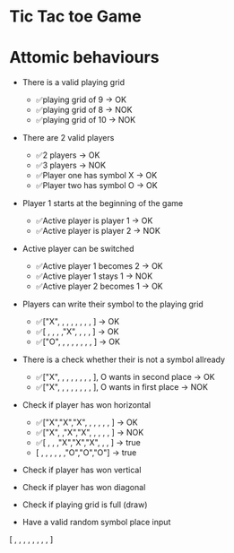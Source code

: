 # Tic Tac toe Game

# Attomic behaviours

- There is a valid playing grid
    - ✅playing grid of 9 -> OK
    - ✅playing grid of 8 -> NOK
    - ✅playing grid of 10 -> NOK

- There are 2 valid players
    - ✅2 players -> OK
    - ✅3 players -> NOK
    - ✅Player one has symbol X -> OK
    - ✅Player two has symbol O -> OK

- Player 1 starts at the beginning of the game
    - ✅Active player is player 1 -> OK
    - ✅Active player is player 2 -> NOK

- Active player can be switched
    - ✅Active player 1 becomes 2 -> OK
    - ✅Active player 1 stays 1 -> NOK
    - ✅Active player 2 becomes 1 -> OK

- Players can write their symbol to the playing grid
    - ✅["X", , , , , , , , ] -> OK
    - ✅[ , , , ,"X", , , , ] -> OK
    - ✅["O", , , , , , , , ] -> OK

- There is a check whether their is not a symbol allready
    - ✅["X", , , , , , , , ], O wants in second place -> OK
    - ✅["X", , , , , , , , ], O wants in first place -> NOK

- Check if player has won horizontal
    - ✅["X","X","X", , , , , , ] -> OK
    - ✅["X", ,"X","X", , , , , ] -> NOK
    - ✅[ , , ,"X","X","X", , , ] -> true
    - [ , , , , , ,"O","O","O"] -> true

- Check if player has won vertical

- Check if player has won diagonal

- Check if playing grid is full (draw)

- Have a valid random symbol place input



[ , , , , , , , , ]
